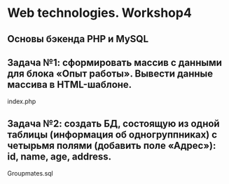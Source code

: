# Web technologies. Workshop4

## Основы бэкенда PHP и MySQL
## Задача №1: сформировать массив с данными для блока «Опыт работы». Вывести данные массива в HTML-шаблоне.
index.php

## Задача №2: создать БД, состоящую из одной таблицы (информация об одногруппниках) с четырьмя полями (добавить поле «Адрес»): id, name, age, address.
Groupmates.sql